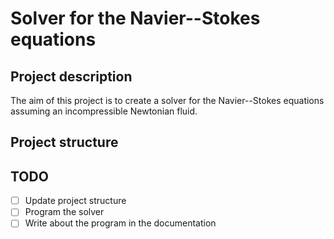 # Solver for the Navier--Stokes equations

## Project description

The aim of this project is to create a solver for the Navier--Stokes equations assuming an incompressible Newtonian fluid.

## Project structure

## TODO

- [ ] Update project structure
- [ ] Program the solver
- [ ] Write about the program in the documentation
